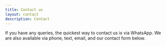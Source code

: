 ```yaml
---
title: Contact us
layout: contact
description: Contact
---
```


If you have any queries, the quickest way to contact us is via WhatsApp.  We are also available via phone, text, email, and our contact form below.

<script type="text/javascript" src="https://form.jotform.com/jsform/240523636990359"></script>